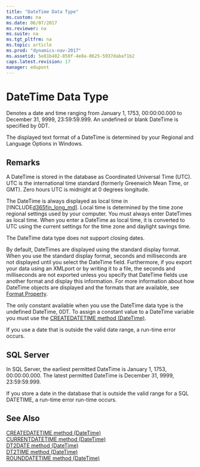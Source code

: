 ```yaml
---
title: "DateTime Data Type"
ms.custom: na
ms.date: 06/07/2017
ms.reviewer: na
ms.suite: na
ms.tgt_pltfrm: na
ms.topic: article
ms.prod: "dynamics-nav-2017"
ms.assetid: 5e81b482-850f-4e8a-8625-5937dabaf1b2
caps.latest.revision: 17
manager: edupont
---
```

# DateTime Data Type
Denotes a date and time ranging from January 1, 1753, 00:00:00.000 to December 31, 9999, 23:59:59.999. An undefined or blank DateTime is specified by 0DT.  
  
 The displayed text format of a DateTime is determined by your Regional and Language Options in Windows.  
  
## Remarks  
 A DateTime is stored in the database as Coordinated Universal Time (UTC). UTC is the international time standard (formerly Greenwich Mean Time, or GMT). Zero hours UTC is midnight at 0 degrees longitude.  
  
 The DateTime is always displayed as local time in [!INCLUDE[d365fin_long_md](../includes/d365fin_long_md.md)]. Local time is determined by the time zone regional settings used by your computer. You must always enter DateTimes as local time. When you enter a DateTime as local time, it is converted to UTC using the current settings for the time zone and daylight savings time.  
  
 The DateTime data type does not support closing dates.  
  
 By default, DateTimes are displayed using the standard display format. When you use the standard display format, seconds and milliseconds are not displayed until you select the DateTime field. Furthermore, if you export your data using an XMLport or by writing it to a file, the seconds and milliseconds are not exported unless you specify that DateTime fields use another format and display this information. For more information about how DateTime objects are displayed and the formats that are available, see [Format Property](../devenv-format-property.md).  
  
 The only constant available when you use the DateTime data type is the undefined DateTime, 0DT. To assign a constant value to a DateTime variable you must use the [CREATEDATETIME method (DateTime)](../methods/devenv-createdatetime-method-datetime.md).  
  
 If you use a date that is outside the valid date range, a run-time error occurs.  
  
## SQL Server  
 In SQL Server, the earliest permitted DateTime is January 1, 1753, 00:00:00.000. The latest permitted DateTime is December 31, 9999, 23:59:59.999.  
  
 If you store a date in the database that is outside the valid range for a SQL DATETIME, a run-time error run-time occurs.  
  
<!--
## Changes from Previous Versions of Microsoft Dynamics NAV  
 In versions earlier than [!INCLUDE[nav_2009_long](includes/nav_2009_long_md.md)], the DateTime data type denotes DateTimes ranging from January 1, 0000, 00:00:00.000 to December 31, 9999, 23:59:59.999, and includes the undefined DateTime, 0DT. [!INCLUDE[navnowlong](includes/navnowlong_md.md)] supports DateTimes with date January 1, 0000 as a special case for compatibility with previous versions.  
  
 This topic has been updated to specify the SQL Server requirement for the earliest DateTime rather than the internal [!INCLUDE[navnow](includes/navnow_md.md)] DateTime. In SQL Server, the earliest DateTime is January 1, 1753, 00:00:00.000. [!INCLUDE[navnow](includes/navnow_md.md)] can handle dates as early as January 3, 0001, but such dates cannot be stored in the database.  
  -->

## See Also  
 [CREATEDATETIME method (DateTime)](../methods/devenv-createdatetime-method-datetime.md)   
 [CURRENTDATETIME method (DateTime)](../methods/devenv-currentdatetime-method-datetime.md)   
 [DT2DATE method (DateTime)](../methods/devenv-dt2date-method-datetime.md)   
 [DT2TIME method (DateTime)](../methods/devenv-dt2time-method-datetime.md)   
 [ROUNDDATETIME method (DateTime)](../methods/devenv-rounddatetime-method-datetime.md)